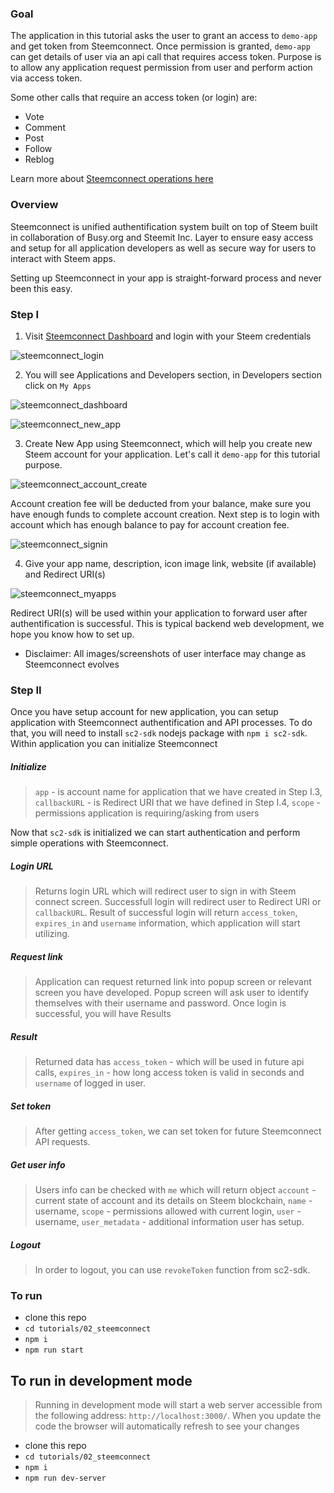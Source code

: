 ### Goal

The application in this tutorial asks the user to grant an access to `demo-app` and get token from Steemconnect. Once permission is granted, `demo-app` can get details of user via an api call that requires access token.
Purpose is to allow any application request permission from user and perform action via access token.

Some other calls that require an access token (or login) are:

*   Vote
*   Comment
*   Post
*   Follow
*   Reblog

Learn more about [Steemconnect operations here](https://github.com/steemit/steemconnect-sdk)

### Overview

Steemconnect is unified authentification system built on top of Steem built in collaboration of Busy.org and Steemit Inc.
Layer to ensure easy access and setup for all application developers as well as secure way for users to interact with Steem apps.

Setting up Steemconnect in your app is straight-forward process and never been this easy.

### Step I

1.  Visit [Steemconnect Dashboard](https://steemconnect.com/dashboard) and login with your Steem credentials

![steemconnect_login](./images/steemconnect_login.png)

2.  You will see Applications and Developers section, in Developers section click on `My Apps`

![steemconnect_dashboard](./images/steemconnect_dashboard.png)

![steemconnect_new_app](./images/steemconnect_new_app.png)

3.  Create New App using Steemconnect, which will help you create new Steem account for your application. Let's call it `demo-app` for this tutorial purpose.

![steemconnect_account_create](./images/steemconnect_account_create.png)

Account creation fee will be deducted from your balance, make sure you have enough funds to complete account creation. Next step is to login with account which has enough balance to pay for account creation fee.

![steemconnect_signin](./images/steemconnect_signin.png)

4.  Give your app name, description, icon image link, website (if available) and Redirect URI(s)

![steemconnect_myapps](./images/steemconnect_myapps.png)

Redirect URI(s) will be used within your application to forward user after authentification is successful. This is typical backend web development, we hope you know how to set up.

*   Disclaimer: All images/screenshots of user interface may change as Steemconnect evolves

### Step II

Once you have setup account for new application, you can setup application with Steemconnect authentification and API processes.
To do that, you will need to install `sc2-sdk` nodejs package with `npm i sc2-sdk`.
Within application you can initialize Steemconnect

##### Initialize

> `app` - is account name for application that we have created in Step I.3, `callbackURL` - is Redirect URI that we have defined in Step I.4, `scope` - permissions application is requiring/asking from users

Now that `sc2-sdk` is initialized we can start authentication and perform simple operations with Steemconnect.

##### Login URL

> Returns login URL which will redirect user to sign in with Steem connect screen. Successfull login will redirect user to Redirect URI or `callbackURL`. Result of successful login will return `access_token`, `expires_in` and `username` information, which application will start utilizing.

##### Request link

> Application can request returned link into popup screen or relevant screen you have developed. Popup screen will ask user to identify themselves with their username and password. Once login is successful, you will have Results

##### Result

> Returned data has `access_token` - which will be used in future api calls, `expires_in` - how long access token is valid in seconds and `username` of logged in user.

##### Set token

> After getting `access_token`, we can set token for future Steemconnect API requests.

##### Get user info

> Users info can be checked with `me` which will return object
> `account` - current state of account and its details on Steem blockchain, `name` - username, `scope` - permissions allowed with current login, `user` - username, `user_metadata` - additional information user has setup.

##### Logout

> In order to logout, you can use `revokeToken` function from sc2-sdk.

### To run

*   clone this repo
*   `cd tutorials/02_steemconnect`
*   `npm i`
*   `npm run start`

## To run in development mode

> Running in development mode will start a web server accessible from the following address: `http://localhost:3000/`. When you update the code the browser will automatically refresh to see your changes

*   clone this repo
*   `cd tutorials/02_steemconnect`
*   `npm i`
*   `npm run dev-server`

